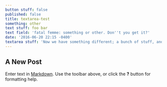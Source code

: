 ```yaml
---
button stuff: false
published: false
title: textarea-test
something: other
text stuff: foo bar
text field: 'fatal femme: something or other. Don''t you get it?'
date: '2016-06-20 22:15 -0400'
textarea stuff: 'Now we have something different; a bunch of stuff, and more.'
---
```

## A New Post

Enter text in [Markdown](http://daringfireball.net/projects/markdown/). Use the toolbar above, or click the **?** button for formatting help.

